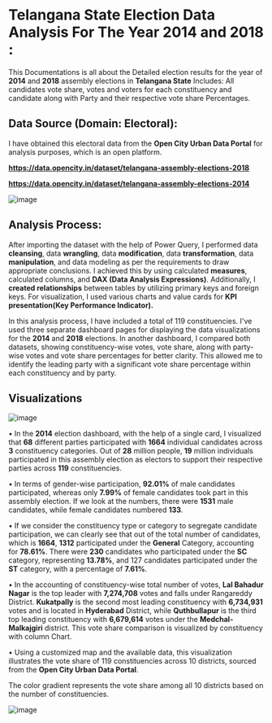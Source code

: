 # **Telangana State Election Data Analysis For The Year 2014 and 2018** :
This Documentations is all about the Detailed election results for the year of **2014** and **2018** assembly elections in **Telangana State** Includes: All candidates vote share, votes and voters for each constituency and candidate along with Party and their respective vote share Percentages.

## **Data Source** (Domain: Electoral):
I have obtained this electoral data from the **Open City Urban Data Portal** for analysis purposes, which is an open platform.

**https://data.opencity.in/dataset/telangana-assembly-elections-2018**



**https://data.opencity.in/dataset/telangana-assembly-elections-2014**

![image](https://github.com/github-aapmor/PowerBI-Reports/assets/149660927/0ad45939-f5cd-4291-b191-1b997caa2752)


## Analysis Process:
After importing the dataset with the help of Power Query, I performed data **cleansing**, data **wrangling**, data **modification**, data **transformation**, data **manipulation**, and data modeling as per the requirements to draw appropriate conclusions. I achieved this by using calculated **measures**, calculated columns, and **DAX (Data Analysis Expressions)**. Additionally, I **created relationships** between tables by utilizing primary keys and foreign keys. For visualization, I used various charts and value cards for **KPI presentation(Key Performance Indicator).**

In this analysis process, I have included a total of 119 constituencies. I've used three separate dashboard pages for displaying the data visualizations for the **2014** and **2018** elections. In another dashboard, I compared both datasets, showing constituency-wise votes, vote share, along with party-wise votes and vote share percentages for better clarity. This allowed me to identify the leading party with a significant vote share percentage within each constituency and by party.

## Visualizations

![image](https://github.com/github-aapmor/PowerBI-Reports/assets/149660927/c202b80d-9e1a-4bb0-a7db-8a29625c980e) 

•	In the **2014** election dashboard, with the help of a single card, I visualized that **68** different parties participated with **1664** individual candidates across **3** constituency categories. Out of **28** million people, **19** million individuals participated in this assembly election as electors to support their respective parties across **119** constituencies.

•	In terms of gender-wise participation, **92.01%** of male candidates participated, whereas only **7.99%** of female candidates took part in this assembly election. If we look at the numbers, there were **1531** male candidates, while female candidates numbered **133**.

•	If we consider the constituency type or category to segregate candidate participation, we can clearly see that out of the total number of candidates, which is **1664**, **1312** participated under the **General** Category, accounting for **78.61%**. There were **230** candidates who participated under the **SC** category, representing **13.78%**, and 127 candidates participated under the **ST** category, with a percentage of **7.61%**.

•	In the accounting of constituency-wise total number of votes, **Lal Bahadur Nagar** is the top leader with **7,274,708** votes and falls under Rangareddy District. **Kukatpally** is the second most leading constituency with **6,734,931** votes and is located in **Hyderabad** District, while **Quthbullapur** is the third top leading constituency with **6,679,614** votes under the **Medchal-Malkajgiri** district. This vote share comparison is visualized by constituency with column Chart.

•	Using a customized map and the available data, this visualization illustrates the vote share of 119 constituencies across 10 districts, sourced from the **Open City Urban Data Portal**.

The color gradient represents the vote share among all 10 districts based on the number of constituencies. 



![image](https://github.com/github-aapmor/PowerBI-Reports/assets/149660927/70928e4f-0763-4d57-9089-164e3240c506)




